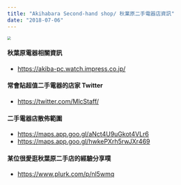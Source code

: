 ```yaml
---
title: "Akihabara Second-hand shop/ 秋業原二手電器店資訊"
date: "2018-07-06"
---
```


<img src="https://i.imgur.com/EOXYCV1.jpg)" style="zoom:50%" />

</br>

#### 秋葉原電器相關資訊
* https://akiba-pc.watch.impress.co.jp/

#### 常會貼超值二手電器的店家 Twitter
* https://twitter.com/MlcStaff/

#### 二手電器店散佈範圍
* https://maps.app.goo.gl/aNct4U9uGkot4VLr6
* https://maps.app.goo.gl/hwkePXrh5rwJXr469

#### 某位很愛逛秋葉原二手店的經驗分享噗
* https://www.plurk.com/p/nl5wmq